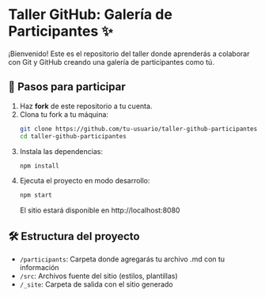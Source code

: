# Taller GitHub: Galería de Participantes ✨

¡Bienvenido! Este es el repositorio del taller donde aprenderás a colaborar con Git y GitHub creando una galería de participantes como tú.

## 🚀 Pasos para participar

1. Haz **fork** de este repositorio a tu cuenta.
2. Clona tu fork a tu máquina:
   ```bash
   git clone https://github.com/tu-usuario/taller-github-participantes.git
   cd taller-github-participantes
   ```
3. Instala las dependencias:
   ```bash
   npm install
   ```
4. Ejecuta el proyecto en modo desarrollo:
   ```bash
   npm start
   ```
   El sitio estará disponible en http://localhost:8080

## 🛠️ Estructura del proyecto

- `/participants`: Carpeta donde agregarás tu archivo .md con tu información
- `/src`: Archivos fuente del sitio (estilos, plantillas)
- `/_site`: Carpeta de salida con el sitio generado
